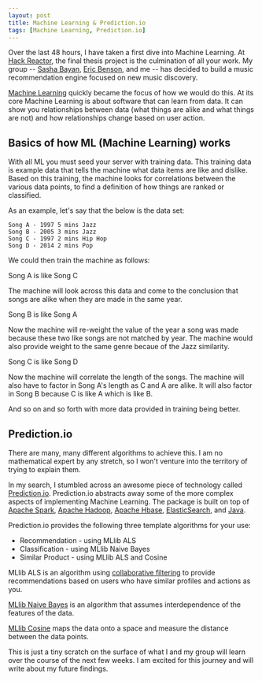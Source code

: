 ```yaml
---
layout: post
title: Machine Learning & Prediction.io
tags: [Machine Learning, Prediction.io]
---
```


Over the last 48 hours, I have taken a first dive into Machine Learning.  At [Hack Reactor](http://www.hackreactor.com), the final thesis project is the culmination of all your work.  My group -- [Sasha Bayan](https://github.com/SashaBayan), [Eric Benson](https://github.com/ericbenson), and me -- has decided to build a music recommendation engine focused on new music discovery.  

[Machine Learning](http://en.wikipedia.org/wiki/Machine_learning) quickly became the focus of how we would do this.  At its core Machine Learning is about software that can learn from data.  It can show you relationships between data (what things are alike and what things are not) and how relationships change based on user action.

<!--more-->

## Basics of how ML (Machine Learning) works

With all ML you must seed your server with training data.  This training data is example data that tells the machine what data items are like and dislike.  Based on this training, the machine looks for correlations between the various data points, to find a definition of how things are ranked or classified.  

As an example, let's say that the below is the data set:

```
Song A - 1997 5 mins Jazz
Song B - 2005 3 mins Jazz
Song C - 1997 2 mins Hip Hop
Song D - 2014 2 mins Pop
```

We could then train the machine as follows:

Song A is like Song C

The machine will look across this data and come to the conclusion that songs are alike when they are made in the same year.  

Song B is like Song A

Now the machine will re-weight the value of the year a song was made because these two like songs are not matched by year.  The machine would also provide weight to the same genre becaue of the Jazz similarity.

Song C is like Song D

Now the machine will correlate the length of the songs.  The machine will also have to factor in Song A's length as C and A are alike.  It will also factor in Song B because C is like A which is like B.  

And so on and so forth with more data provided in training being better.

## Prediction.io

There are many, many different algorithms to achieve this.  I am no mathematical expert by any stretch, so I won't venture into the territory of trying to explain them.

In my search, I stumbled across an awesome piece of technology called [Prediction.io](http://prediction.io/).  Prediction.io abstracts away some of the more complex aspects of implementing Machine Learning.  The package is built on top of [Apache Spark](https://spark.apache.org/), [Apache Hadoop](http://hadoop.apache.org/), [Apache Hbase](http://hbase.apache.org/), [ElasticSearch](http://www.elasticsearch.org/), and [Java](https://www.oracle.com/java/index.html).

Prediction.io provides the following three template algorithms for your use:

* Recommendation - using MLlib ALS
* Classification - using MLlib Naive Bayes
* Similar Product - using MLlib ALS and Cosine

MLlib ALS is an algorithm using [collaborative filtering](http://spark.apache.org/docs/1.2.0/mllib-collaborative-filtering.html) to provide recommendations based on users who have similar profiles and actions as you.

[MLlib Naive Bayes](http://spark.apache.org/docs/1.2.0/mllib-naive-bayes.html) is an algorithm that assumes interdependence of the features of the data.  

[MLlib Cosine](https://en.wikipedia.org/wiki/Cosine_similarity) maps the data onto a space and measure the distance between the data points.

This is just a tiny scratch on the surface of what I and my group will learn over the course of the next few weeks.  I am excited for this journey and will write about my future findings.

